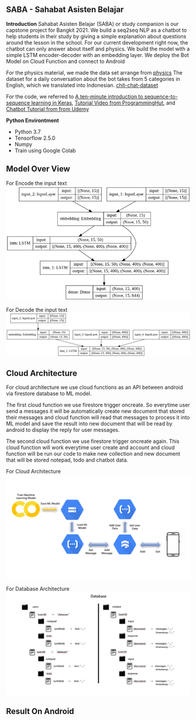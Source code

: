 **SABA**
**- Sahabat Asisten Belajar**
---


**Introduction**
Sahabat Asisten Belajar (SABA) or study companion is our capstone project for Bangkit 2021. We build a seq2seq NLP as a chatbot to help students in their study by giving a simple explanation about questions around the lesson in the school. For our current development right now, the chatbot can only answer about itself and physics. We build the model with a simple LSTM encoder-decoder with an embedding layer. We deploy the Bot Model on Cloud Function and connect to Android

For the physics material, we made the data set arrange from [physics](https://www.studiobelajar.com/materi-fisika-sma-kelas-10-11-12/)
The dataset for a daily conversation about the bot takes from 5 categories in English, which we translated into Indonesian. [chit-chat-dataset](https://github.com/microsoft/botframework-cli/blob/main/packages/qnamaker/docs/chit-chat-dataset.md)

For the code, we referred to [A ten-minute introduction to sequence-to-sequence learning in Keras](https://blog.keras.io/a-ten-minute-introduction-to-sequence-to-sequence-learning-in-keras.html), [Tutorial Video from ProgrammingHut](https://github.com/Pawandeep-prog/chatbot), and [Chatbot Tutorial from from Udemy](https://www.udemy.com/share/101X0WAEIZcFpRQ3UF/)


**Python Environtment**
- Python 3.7
- Tensorflow 2.5.0
- Numpy
- Train using Google Colab


**Model Over View**
---
For Encode the input text
![image text](https://github.com/Bagoes-Heikhal/SABA/blob/Master/Machine%20Learning/Picture/Encode.png)

For Decode the input text
![image text](https://github.com/Bagoes-Heikhal/SABA/blob/Master/Machine%20Learning/Picture/Decode.png)


**Cloud Architecture**
---
For cloud architecture we use cloud functions as an API between android via firestore database to ML model.

The first cloud function we use firestore trigger oncreate. So everytime user send a messages it will be automatically create new document that stored their messages and cloud function will read that messages to process it into ML model and save the result into new document that will be read by android to display the reply for user messages.

The second cloud function we use firestore trigger oncreate again. This cloud function will work everytime user create and account and cloud function will be run our code to make new collection and new document that will be stored notepad, todo and chatbot data.

For Cloud Architecture
![image text](https://github.com/Bagoes-Heikhal/SABA/blob/Master/Cloud/Picture/cloud-architecture.jpg)

For Database Architecture
![image text](https://github.com/Bagoes-Heikhal/SABA/blob/Master/Cloud/Picture/dbfirestore-architecture.jpg)

**Result On Android**
---
